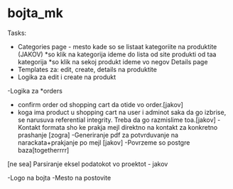 # bojta_mk

Tasks:

- Categories page - mesto kade so se listaat kategoriite na produktite (JAKOV)
  *so klik na kategorija ideme do lista od site produkti od taa kategorija
  *so klik na sekoj produkt ideme vo negov Details page
- Templates za: edit, create, details na produktite
- Logika za edit i create na produkt

-Logika za
*orders

- confirm order od shopping cart da otide vo order.[jakov]
- koga ima product u shopping cart na user i adminot saka da go izbrise, se narusuva referential integrity. Treba da go razmislime toa.[jakov]
-Kontakt formata sho ke prakja mejl direktno na kontakt za konkretno prashanje [zogra]
-Generiranje pdf za potvrduvanje na narackata+prakjanje po mejl [jakov]
-Povrzeme so postgre baza[togetherrrr]

[ne sea]
Parsiranje eksel podatokot vo proektot - jakov

-Logo na bojta
-Mesto na postovite

